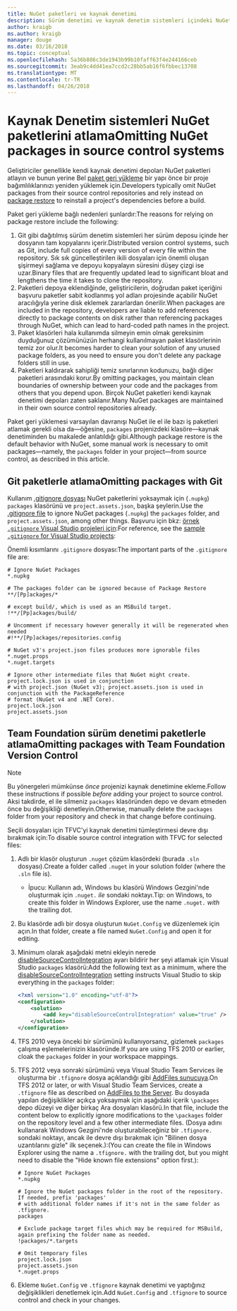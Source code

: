 ```yaml
---
title: NuGet paketleri ve kaynak denetimi
description: Sürüm denetimi ve kaynak denetim sistemleri içindeki NuGet paketleri kabul etme ve git ve TFVC'yi paketlerle atlayın durumları.
author: kraigb
ms.author: kraigb
manager: douge
ms.date: 03/16/2018
ms.topic: conceptual
ms.openlocfilehash: 5a36b886c3de1943b99b10faff63f4e244166ceb
ms.sourcegitcommit: 3eab9c4dd41ea7ccd2c28bb5ab16f6fbbec13708
ms.translationtype: MT
ms.contentlocale: tr-TR
ms.lasthandoff: 04/26/2018
---
```

# <a name="omitting-nuget-packages-in-source-control-systems"></a><span data-ttu-id="95ba6-103">Kaynak Denetim sistemleri NuGet paketlerini atlama</span><span class="sxs-lookup"><span data-stu-id="95ba6-103">Omitting NuGet packages in source control systems</span></span>

<span data-ttu-id="95ba6-104">Geliştiriciler genellikle kendi kaynak denetimi depoları NuGet paketleri atlayın ve bunun yerine Bel [paket geri yükleme](package-restore.md) bir yapı önce bir proje bağımlılıklarınızı yeniden yüklemek için.</span><span class="sxs-lookup"><span data-stu-id="95ba6-104">Developers typically omit NuGet packages from their source control repositories and rely instead on [package restore](package-restore.md) to reinstall a project's dependencies before a build.</span></span>

<span data-ttu-id="95ba6-105">Paket geri yükleme bağlı nedenleri şunlardır:</span><span class="sxs-lookup"><span data-stu-id="95ba6-105">The reasons for relying on package restore include the following:</span></span>

1. <span data-ttu-id="95ba6-106">Git gibi dağıtılmış sürüm denetim sistemleri her sürüm deposu içinde her dosyanın tam kopyalarını içerir.</span><span class="sxs-lookup"><span data-stu-id="95ba6-106">Distributed version control systems, such as Git, include full copies of every version of every file within the repository.</span></span> <span data-ttu-id="95ba6-107">Sık sık güncelleştirilen ikili dosyaları için önemli oluşan şişirmeyi sağlama ve depoyu kopyalayın süresini düşey çizgi ise uzar.</span><span class="sxs-lookup"><span data-stu-id="95ba6-107">Binary files that are frequently updated lead to significant bloat and lengthens the time it takes to clone the repository.</span></span>
1. <span data-ttu-id="95ba6-108">Paketleri depoya eklendiğinde, geliştiricilerin, doğrudan paket içeriğini başvuru paketler sabit kodlanmış yol adları projesinde açabilir NuGet aracılığıyla yerine disk eklemek zararlardan önerilir.</span><span class="sxs-lookup"><span data-stu-id="95ba6-108">When packages are included in the repository, developers are liable to add references directly to package contents on disk rather than referencing packages through NuGet, which can lead to hard-coded path names in the project.</span></span>
1. <span data-ttu-id="95ba6-109">Paket klasörleri hala kullanımda silmeyin emin olmak gereksinim duyduğunuz çözümünüzün herhangi kullanılmayan paket klasörlerinin temiz zor olur.</span><span class="sxs-lookup"><span data-stu-id="95ba6-109">It becomes harder to clean your solution of any unused package folders, as you need to ensure you don't delete any package folders still in use.</span></span>
1. <span data-ttu-id="95ba6-110">Paketleri kaldırarak sahipliği temiz sınırlarının kodunuzu, bağlı diğer paketleri arasındaki korur.</span><span class="sxs-lookup"><span data-stu-id="95ba6-110">By omitting packages, you maintain clean boundaries of ownership between your code and the packages from others that you depend upon.</span></span> <span data-ttu-id="95ba6-111">Birçok NuGet paketleri kendi kaynak denetimi depoları zaten saklanır.</span><span class="sxs-lookup"><span data-stu-id="95ba6-111">Many NuGet packages are maintained in their own source control repositories already.</span></span>

<span data-ttu-id="95ba6-112">Paket geri yüklemesi varsayılan davranışı NuGet ile el ile bazı iş paketleri atlamak gerekli olsa da&mdash;öğesine, `packages` projenizdeki klasöre&mdash;kaynak denetiminden bu makalede anlatıldığı gibi.</span><span class="sxs-lookup"><span data-stu-id="95ba6-112">Although package restore is the default behavior with NuGet, some manual work is necessary to omit packages&mdash;namely, the `packages` folder in your project&mdash;from source control, as described in this article.</span></span>

## <a name="omitting-packages-with-git"></a><span data-ttu-id="95ba6-113">Git paketlerle atlama</span><span class="sxs-lookup"><span data-stu-id="95ba6-113">Omitting packages with Git</span></span>

<span data-ttu-id="95ba6-114">Kullanım [.gitignore dosyası](https://git-scm.com/docs/gitignore) NuGet paketlerini yoksaymak için (`.nupkg`) `packages` klasörünü ve `project.assets.json`, başka şeylerin.</span><span class="sxs-lookup"><span data-stu-id="95ba6-114">Use the [.gitignore file](https://git-scm.com/docs/gitignore) to ignore NuGet packages (`.nupkg`) the `packages` folder, and `project.assets.json`, among other things.</span></span> <span data-ttu-id="95ba6-115">Başvuru için bkz: [örnek `.gitignore` Visual Studio projeleri için](https://github.com/github/gitignore/blob/master/VisualStudio.gitignore):</span><span class="sxs-lookup"><span data-stu-id="95ba6-115">For reference, see the [sample `.gitignore` for Visual Studio projects](https://github.com/github/gitignore/blob/master/VisualStudio.gitignore):</span></span>

<span data-ttu-id="95ba6-116">Önemli kısımlarını `.gitignore` dosyası:</span><span class="sxs-lookup"><span data-stu-id="95ba6-116">The important parts of the `.gitignore` file are:</span></span>

```gitignore
# Ignore NuGet Packages
*.nupkg

# The packages folder can be ignored because of Package Restore
**/[Pp]ackages/*

# except build/, which is used as an MSBuild target.
!**/[Pp]ackages/build/

# Uncomment if necessary however generally it will be regenerated when needed
#!**/[Pp]ackages/repositories.config

# NuGet v3's project.json files produces more ignorable files
*.nuget.props
*.nuget.targets

# Ignore other intermediate files that NuGet might create. project.lock.json is used in conjunction
# with project.json (NuGet v3); project.assets.json is used in conjunction with the PackageReference
# format (NuGet v4 and .NET Core).
project.lock.json
project.assets.json
```

## <a name="omitting-packages-with-team-foundation-version-control"></a><span data-ttu-id="95ba6-117">Team Foundation sürüm denetimi paketlerle atlama</span><span class="sxs-lookup"><span data-stu-id="95ba6-117">Omitting packages with Team Foundation Version Control</span></span>

> [!Note]
> <span data-ttu-id="95ba6-118">Bu yönergeleri mümkünse *önce* projenizi kaynak denetimine ekleme.</span><span class="sxs-lookup"><span data-stu-id="95ba6-118">Follow these instructions if possible *before* adding your project to source control.</span></span> <span data-ttu-id="95ba6-119">Aksi takdirde, el ile silmeniz `packages` klasöründen depo ve devam etmeden önce bu değişikliği denetleyin.</span><span class="sxs-lookup"><span data-stu-id="95ba6-119">Otherwise, manually delete the `packages` folder from your repository and check in that change before continuing.</span></span>

<span data-ttu-id="95ba6-120">Seçili dosyaları için TFVC'yi kaynak denetimi tümleştirmesi devre dışı bırakmak için:</span><span class="sxs-lookup"><span data-stu-id="95ba6-120">To disable source control integration with TFVC for selected files:</span></span>

1. <span data-ttu-id="95ba6-121">Adlı bir klasör oluşturun `.nuget` çözüm klasördeki (burada `.sln` dosyası).</span><span class="sxs-lookup"><span data-stu-id="95ba6-121">Create a folder called `.nuget` in your solution folder (where the `.sln` file is).</span></span>
    - <span data-ttu-id="95ba6-122">İpucu: Kullanın adı, Windows bu klasörü Windows Gezgini'nde oluşturmak için `.nuget.` *ile* sondaki noktayı.</span><span class="sxs-lookup"><span data-stu-id="95ba6-122">Tip: on Windows, to create this folder in Windows Explorer, use the name `.nuget.` *with* the trailing dot.</span></span>

1. <span data-ttu-id="95ba6-123">Bu klasörde adlı bir dosya oluşturun `NuGet.Config` ve düzenlemek için açın.</span><span class="sxs-lookup"><span data-stu-id="95ba6-123">In that folder, create a file named `NuGet.Config` and open it for editing.</span></span>

1. <span data-ttu-id="95ba6-124">Minimum olarak aşağıdaki metni ekleyin nerede [disableSourceControlIntegration](../reference/nuget-config-file.md#solution-section) ayarı bildirir her şeyi atlamak için Visual Studio `packages` klasörü:</span><span class="sxs-lookup"><span data-stu-id="95ba6-124">Add the following text as a minimum, where the [disableSourceControlIntegration](../reference/nuget-config-file.md#solution-section) setting instructs Visual Studio to skip everything in the `packages` folder:</span></span>

   ```xml
   <?xml version="1.0" encoding="utf-8"?>
   <configuration>
       <solution>
           <add key="disableSourceControlIntegration" value="true" />
       </solution>
   </configuration>
   ```

1. <span data-ttu-id="95ba6-125">TFS 2010 veya önceki bir sürümünü kullanıyorsanız, gizlemek `packages` çalışma eşlemelerinizin klasöründe.</span><span class="sxs-lookup"><span data-stu-id="95ba6-125">If you are using TFS 2010 or earlier, cloak the `packages` folder in your workspace mappings.</span></span>

1. <span data-ttu-id="95ba6-126">TFS 2012 veya sonraki sürümünü veya Visual Studio Team Services ile oluşturma bir `.tfignore` dosya açıklandığı gibi [AddFiles sunucuya](https://www.visualstudio.com/en-us/docs/tfvc/add-files-server#tfignore).</span><span class="sxs-lookup"><span data-stu-id="95ba6-126">On TFS 2012 or later, or with Visual Studio Team Services, create a `.tfignore` file as described on [AddFiles to the Server](https://www.visualstudio.com/en-us/docs/tfvc/add-files-server#tfignore).</span></span> <span data-ttu-id="95ba6-127">Bu dosyada yapılan değişiklikler açıkça yoksaymak için aşağıdaki içerik `\packages` depo düzeyi ve diğer birkaç Ara dosyaları klasörü.</span><span class="sxs-lookup"><span data-stu-id="95ba6-127">In that file, include the content below to explicitly ignore modifications to the `\packages` folder on the repository level and a few other intermediate files.</span></span> <span data-ttu-id="95ba6-128">(Dosya adını kullanarak Windows Gezgini'nde oluşturabileceğiniz bir `.tfignore.` sondaki noktayı, ancak ile devre dışı bırakmak için "Bilinen dosya uzantılarını gizle" ilk seçenek.):</span><span class="sxs-lookup"><span data-stu-id="95ba6-128">(You can create the file in Windows Explorer using the name a `.tfignore.` with the trailing dot, but you might need to disable the "Hide known file extensions" option first.):</span></span>

   ```cli
   # Ignore NuGet Packages
   *.nupkg

   # Ignore the NuGet packages folder in the root of the repository. If needed, prefix 'packages'
   # with additional folder names if it's not in the same folder as .tfignore.   
   packages

   # Exclude package target files which may be required for MSBuild, again prefixing the folder name as needed.
   !packages/*.targets

   # Omit temporary files
   project.lock.json
   project.assets.json
   *.nuget.props
   ```

1. <span data-ttu-id="95ba6-129">Ekleme `NuGet.Config` ve `.tfignore` kaynak denetimi ve yaptığınız değişiklikleri denetlemek için.</span><span class="sxs-lookup"><span data-stu-id="95ba6-129">Add `NuGet.Config` and `.tfignore` to source control and check in your changes.</span></span>
